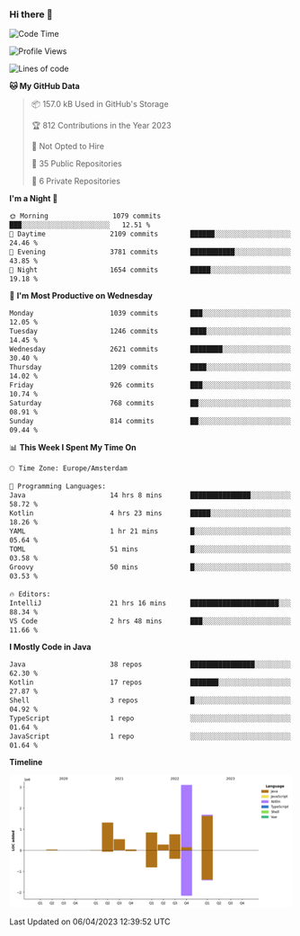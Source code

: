 ### Hi there 👋


<!--START_SECTION:waka-->
![Code Time](http://img.shields.io/badge/Code%20Time-3%2C138%20hrs%209%20mins-blue)

![Profile Views](http://img.shields.io/badge/Profile%20Views-1-blue)

![Lines of code](https://img.shields.io/badge/From%20Hello%20World%20I%27ve%20Written-8.5%20million%20lines%20of%20code-blue)

**🐱 My GitHub Data** 

> 📦 157.0 kB Used in GitHub's Storage 
 > 
> 🏆 812 Contributions in the Year 2023
 > 
> 🚫 Not Opted to Hire
 > 
> 📜 35 Public Repositories 
 > 
> 🔑 6 Private Repositories 
 > 
**I'm a Night 🦉** 

```text
🌞 Morning                1079 commits        ███░░░░░░░░░░░░░░░░░░░░░░   12.51 % 
🌆 Daytime                2109 commits        ██████░░░░░░░░░░░░░░░░░░░   24.46 % 
🌃 Evening                3781 commits        ███████████░░░░░░░░░░░░░░   43.85 % 
🌙 Night                  1654 commits        █████░░░░░░░░░░░░░░░░░░░░   19.18 % 
```
📅 **I'm Most Productive on Wednesday** 

```text
Monday                   1039 commits        ███░░░░░░░░░░░░░░░░░░░░░░   12.05 % 
Tuesday                  1246 commits        ████░░░░░░░░░░░░░░░░░░░░░   14.45 % 
Wednesday                2621 commits        ████████░░░░░░░░░░░░░░░░░   30.40 % 
Thursday                 1209 commits        ████░░░░░░░░░░░░░░░░░░░░░   14.02 % 
Friday                   926 commits         ███░░░░░░░░░░░░░░░░░░░░░░   10.74 % 
Saturday                 768 commits         ██░░░░░░░░░░░░░░░░░░░░░░░   08.91 % 
Sunday                   814 commits         ██░░░░░░░░░░░░░░░░░░░░░░░   09.44 % 
```


📊 **This Week I Spent My Time On** 

```text
🕑︎ Time Zone: Europe/Amsterdam

💬 Programming Languages: 
Java                     14 hrs 8 mins       ███████████████░░░░░░░░░░   58.72 % 
Kotlin                   4 hrs 23 mins       █████░░░░░░░░░░░░░░░░░░░░   18.26 % 
YAML                     1 hr 21 mins        █░░░░░░░░░░░░░░░░░░░░░░░░   05.64 % 
TOML                     51 mins             █░░░░░░░░░░░░░░░░░░░░░░░░   03.58 % 
Groovy                   50 mins             █░░░░░░░░░░░░░░░░░░░░░░░░   03.53 % 

🔥 Editors: 
IntelliJ                 21 hrs 16 mins      ██████████████████████░░░   88.34 % 
VS Code                  2 hrs 48 mins       ███░░░░░░░░░░░░░░░░░░░░░░   11.66 % 
```

**I Mostly Code in Java** 

```text
Java                     38 repos            ████████████████░░░░░░░░░   62.30 % 
Kotlin                   17 repos            ███████░░░░░░░░░░░░░░░░░░   27.87 % 
Shell                    3 repos             █░░░░░░░░░░░░░░░░░░░░░░░░   04.92 % 
TypeScript               1 repo              ░░░░░░░░░░░░░░░░░░░░░░░░░   01.64 % 
JavaScript               1 repo              ░░░░░░░░░░░░░░░░░░░░░░░░░   01.64 % 
```



**Timeline**

![Lines of Code chart](https://raw.githubusercontent.com/powercasgamer/powercasgamer/master/assets/bar_graph.png)


 Last Updated on 06/04/2023 12:39:52 UTC
<!--END_SECTION:waka-->
